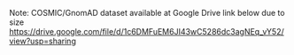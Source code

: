 Note: COSMIC/GnomAD dataset available at Google Drive link below due to size
https://drive.google.com/file/d/1c6DMFuEM6JI43wC5286dc3agNEq_vY52/view?usp=sharing
